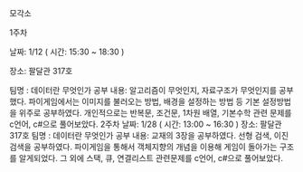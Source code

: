 모각소

1주차 

날짜: 1/12 ( 시간: 15:30 ~ 18:30 ) 

장소: 팔달관 317호

팀명 : 데이터란 무엇인가
공부 내용: 알고리즘이 무엇인지, 자료구조가 무엇인지를 공부했다. 파이게임에서는 이미지를 불러오는 방법, 배경을 설정하는 방법 등 기본 설정방법을 위주로 공부하였다. 개인적으로는 반복문, 조건문, 1차원 배열, 기본수학 관련 문제를 c언어, c#으로 풀어보았다.
2주차 
날짜: 1/28 ( 시간: 13:00 ~ 16:30 ) 
장소: 팔달관 317호
팀명 : 데이터란 무엇인가
공부 내용: 교재의 3장을 공부하였다. 선형 검색, 이진 검색을 공부하였다. 파이게임을 통해서 객체지향의 개념을 이용해 게임이 돌아가는 구조를 알게되었다. 그 외에 스택, 큐, 연결리스트 관련문제를 c언어, c#으로 풀어보았다.
